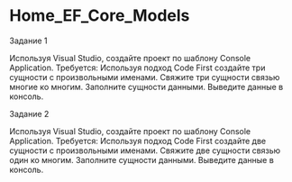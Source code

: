 # Home_EF_Core_Models
 
Задание 1 

Используя Visual Studio, создайте проект по шаблону Console Application. Требуется:
Используя подход Code First создайте три сущности с произвольными именами. Свяжите три сущности связью многие ко многим. Заполните сущности данными. Выведите данные в консоль.

Задание 2 

Используя Visual Studio, создайте проект по шаблону Console Application. Требуется: Используя подход Code First создайте две сущности с произвольными именами. Свяжите две сущности связью один ко многим. Заполните сущности данными. Выведите данные в консоль.
